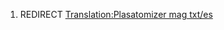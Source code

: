 1.  REDIRECT [Translation:Plasatomizer mag
    txt/es](Translation:Plasatomizer_mag_txt/es "wikilink")
